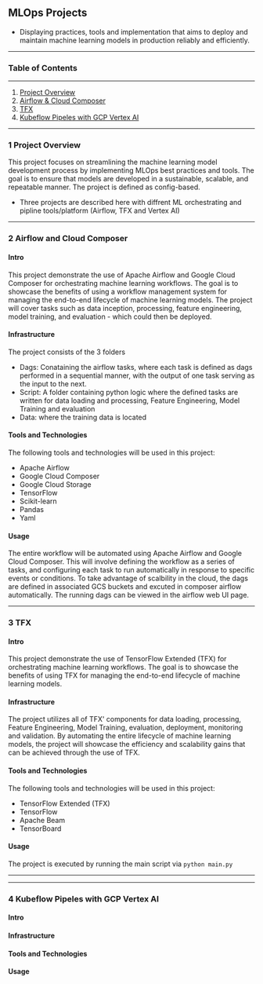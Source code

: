 ## MLOps Projects
- Displaying practices, tools and implementation that aims to deploy and maintain machine learning models in production reliably and efficiently. 
***


### Table of Contents
***
1. [Project Overview](#1-project-overview)
2. [Airflow & Cloud Composer](#2-airflow-and-cloud-composer)
3. [TFX](#3-tfx)
4. [Kubeflow Pipeles with GCP Vertex AI](#4-kubeflow-pipeles-with-gcp-vertex-ai)

***
### 1 Project Overview

This project focuses on streamlining the machine learning model development process by implementing MLOps best practices and tools. The goal is to ensure that models are developed in a sustainable, scalable, and repeatable manner. The project is defined as config-based.

- Three projects are described here with diffrent ML orchestrating and pipline tools/platform (Airflow, TFX and Vertex AI)
***

### 2 Airflow and Cloud Composer
#### Intro
This project demonstrate the use of Apache Airflow and Google Cloud Composer for orchestrating machine learning workflows. The goal is to showcase the benefits of using a workflow management system for managing the end-to-end lifecycle of machine learning models. The project will cover tasks such as data inception, processing, feature engineering, model training, and evaluation - which could then be deployed.



#### Infrastructure
The project consists of the 3 folders
- Dags: Conataining the airflow tasks, where each task is defined as dags performed in a sequential manner, with the output of one task serving as the input to the next.
- Script: A folder containing python logic where the defined tasks are written for data loading and processing, Feature Engineering, Model Training and evaluation
- Data: where the training data is located



#### Tools and Technologies
The following tools and technologies will be used in this project:
- Apache Airflow
- Google Cloud Composer
- Google Cloud Storage
- TensorFlow
- Scikit-learn
- Pandas
- Yaml


#### Usage
The entire workflow will be automated using Apache Airflow and Google Cloud Composer. This will involve defining the workflow as a series of tasks, and configuring each task to run automatically in response to specific events or conditions. To take advantage of scalbility in the cloud, the dags are defined in associated GCS buckets and excuted in composer airflow automatically. The running dags can be viewed in the airflow web UI page.





***
### 3 TFX
#### Intro
This project demonstrate the use of TensorFlow Extended (TFX) for orchestrating machine learning workflows. The goal is to showcase the benefits of using TFX for managing the end-to-end lifecycle of machine learning models.


#### Infrastructure

The project utilizes all of TFX' components for data loading, processing, Feature Engineering, Model Training, evaluation, deployment, monitoring and validation. By automating the entire lifecycle of machine learning models, the project will showcase the efficiency and scalability gains that can be achieved through the use of TFX.


#### Tools and Technologies
The following tools and technologies will be used in this project:
- TensorFlow Extended (TFX)
- TensorFlow
- Apache Beam
- TensorBoard

#### Usage
The project is executed by running the main script via `python main.py` 


***



















***
### 4 Kubeflow Pipeles with GCP Vertex AI
#### Intro






#### Infrastructure



#### Tools and Technologies


#### Usage




